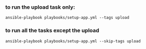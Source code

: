 ### to run the upload task only:
    ansible-playbook playbooks/setup-app.yml --tags upload

### to run all the tasks except the upload
    ansible-playbook playbooks/setup-app.yml --skip-tags upload